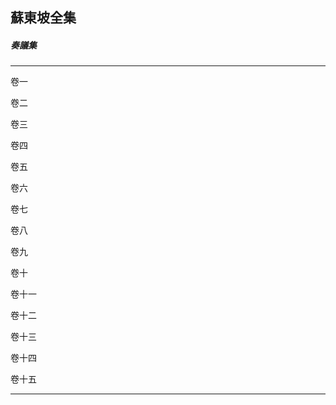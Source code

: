 

## 蘇東坡全集

##### 奏議集

* * *

卷一

卷二

卷三

卷四

卷五

卷六

卷七

卷八

卷九

卷十

卷十一

卷十二

卷十三

卷十四

卷十五

* * *

